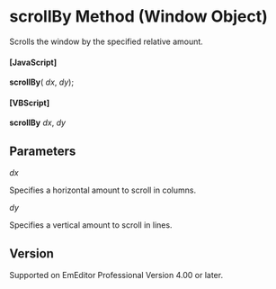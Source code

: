 # scrollBy Method (Window Object)

Scrolls the window by the specified relative amount.

#### \[JavaScript\]

**scrollBy**( _dx_, _dy_);

#### \[VBScript\]

**scrollBy** _dx_, _dy_

## Parameters

_dx_

Specifies a horizontal amount to scroll in columns.

_dy_

Specifies a vertical amount to scroll in lines.

## Version

Supported on EmEditor Professional Version 4.00 or later.
